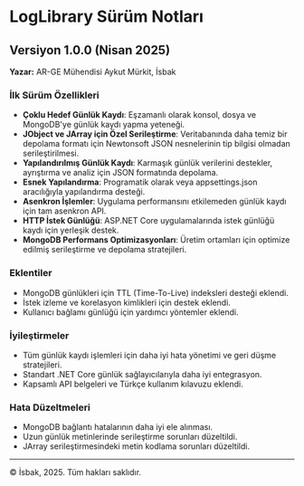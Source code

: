 # LogLibrary Sürüm Notları

## Versiyon 1.0.0 (Nisan 2025)

**Yazar:** AR-GE Mühendisi Aykut Mürkit, İsbak

### İlk Sürüm Özellikleri

- **Çoklu Hedef Günlük Kaydı**: Eşzamanlı olarak konsol, dosya ve MongoDB'ye günlük kaydı yapma yeteneği.
- **JObject ve JArray için Özel Serileştirme**: Veritabanında daha temiz bir depolama formatı için Newtonsoft JSON nesnelerinin tip bilgisi olmadan serileştirilmesi.
- **Yapılandırılmış Günlük Kaydı**: Karmaşık günlük verilerini destekler, ayrıştırma ve analiz için JSON formatında depolama.
- **Esnek Yapılandırma**: Programatik olarak veya appsettings.json aracılığıyla yapılandırma desteği.
- **Asenkron İşlemler**: Uygulama performansını etkilemeden günlük kaydı için tam asenkron API.
- **HTTP İstek Günlüğü**: ASP.NET Core uygulamalarında istek günlüğü kaydı için yerleşik destek.
- **MongoDB Performans Optimizasyonları**: Üretim ortamları için optimize edilmiş serileştirme ve depolama stratejileri.

### Eklentiler

- MongoDB günlükleri için TTL (Time-To-Live) indeksleri desteği eklendi.
- İstek izleme ve korelasyon kimlikleri için destek eklendi.
- Kullanıcı bağlamı günlüğü için yardımcı yöntemler eklendi.

### İyileştirmeler

- Tüm günlük kaydı işlemleri için daha iyi hata yönetimi ve geri düşme stratejileri.
- Standart .NET Core günlük sağlayıcılarıyla daha iyi entegrasyon.
- Kapsamlı API belgeleri ve Türkçe kullanım kılavuzu eklendi.

### Hata Düzeltmeleri

- MongoDB bağlantı hatalarının daha iyi ele alınması.
- Uzun günlük metinlerinde serileştirme sorunları düzeltildi.
- JArray serileştirmesindeki metin kodlama sorunları düzeltildi.

---

© İsbak, 2025. Tüm hakları saklıdır. 